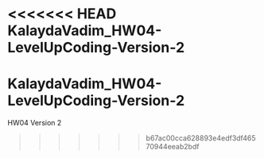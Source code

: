 <<<<<<< HEAD
KalaydaVadim_HW04-LevelUpCoding-Version-2
=======
# KalaydaVadim_HW04-LevelUpCoding-Version-2
HW04 Version 2
>>>>>>> b67ac00cca628893e4edf3df46570944eeab2bdf
